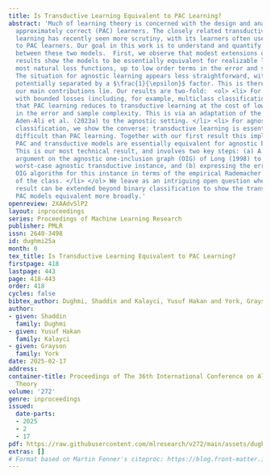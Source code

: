 ```yaml
---
title: Is Transductive Learning Equivalent to PAC Learning?
abstract: 'Much of learning theory is concerned with the design and analysis of probably
  approximately correct (PAC) learners. The closely related transductive model of
  learning has recently seen more scrutiny, with its learners often used as precursors
  to PAC learners. Our goal in this work is to understand and quantify the exact relationship
  between these two models.  First, we observe that modest extensions of existing
  results show the models to be essentially equivalent for realizable learning for
  most natural loss functions, up to low order terms in the error and sample complexity.
  The situation for agnostic learning appears less straightforward, with sample complexities
  potentially separated by a $\frac{1}{\epsilon}$ factor. This is therefore where
  our main contributions lie. Our results are two-fold:  <ol> <li> For agnostic learning
  with bounded losses (including, for example, multiclass classification), we show
  that PAC learning reduces to transductive learning at the cost of low-order terms
  in the error and sample complexity. This is via an adaptation of the reduction of
  Aden-Ali et al. (2023a) to the agnostic setting. </li> <li> For agnostic binary
  classification, we show the converse: transductive learning is essentially no more
  difficult than PAC learning. Together with our first result this implies that the
  PAC and transductive models are essentially equivalent for agnostic binary classification.
  This is our most technical result, and involves two key steps: (a) A symmetrization
  argument on the agnostic one-inclusion graph (OIG) of Long (1998) to derive the
  worst-case agnostic transductive instance, and (b) expressing the error of the agnostic
  OIG algorithm for this instance in terms of the empirical Rademacher complexity
  of the class. </li> </ol> We leave as an intriguing open question whether our second
  result can be extended beyond binary classification to show the transductive and
  PAC models equivalent more broadly.'
openreview: 2XAAdvSlP2
layout: inproceedings
series: Proceedings of Machine Learning Research
publisher: PMLR
issn: 2640-3498
id: dughmi25a
month: 0
tex_title: Is Transductive Learning Equivalent to PAC Learning?
firstpage: 418
lastpage: 443
page: 418-443
order: 418
cycles: false
bibtex_author: Dughmi, Shaddin and Kalayci, Yusuf Hakan and York, Grayson
author:
- given: Shaddin
  family: Dughmi
- given: Yusuf Hakan
  family: Kalayci
- given: Grayson
  family: York
date: 2025-02-17
address:
container-title: Proceedings of The 36th International Conference on Algorithmic Learning
  Theory
volume: '272'
genre: inproceedings
issued:
  date-parts:
  - 2025
  - 2
  - 17
pdf: https://raw.githubusercontent.com/mlresearch/v272/main/assets/dughmi25a/dughmi25a.pdf
extras: []
# Format based on Martin Fenner's citeproc: https://blog.front-matter.io/posts/citeproc-yaml-for-bibliographies/
---
```

